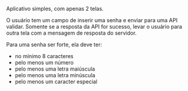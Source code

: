 Aplicativo simples, com apenas 2 telas.

O usuário tem um campo de inserir uma senha e enviar para uma API validar.
Somente se a resposta da API for sucesso, levar o usuário para outra tela com a mensagem de resposta do servidor.

Para uma senha ser forte, ela deve ter:

- no mínimo 8 caracteres
- pelo menos um número
- pelo menos uma letra maiúscula
- pelo menos uma letra minúscula
- pelo menos um caracter especial
